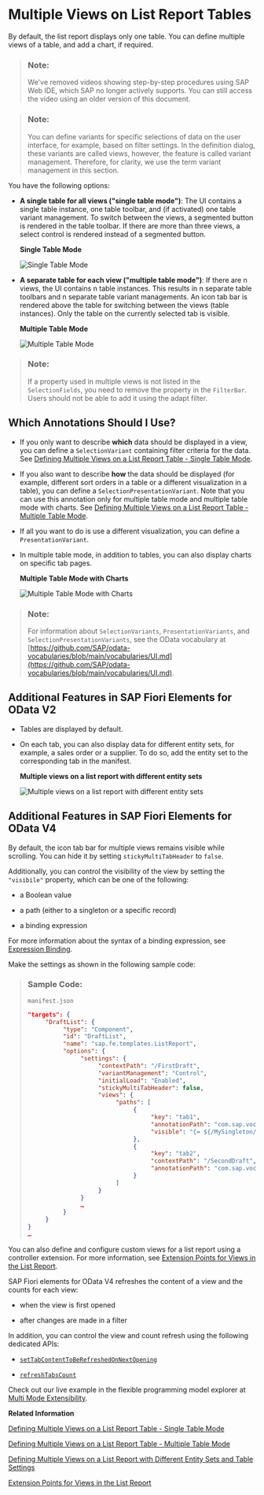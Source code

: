 <!-- loioa37df408044e41ef84e67207c8658d4f -->

# Multiple Views on List Report Tables

By default, the list report displays only one table. You can define multiple views of a table, and add a chart, if required.



> ### Note:  
> We've removed videos showing step-by-step procedures using SAP Web IDE, which SAP no longer actively supports. You can still access the video using an older version of this document.

> ### Note:  
> You can define variants for specific selections of data on the user interface, for example, based on filter settings. In the definition dialog, these variants are called views, however, the feature is called variant management. Therefore, for clarity, we use the term variant management in this section.

You have the following options:

-   **A single table for all views \("single table mode"\)**: The UI contains a single table instance, one table toolbar, and \(if activated\) one table variant management. To switch between the views, a segmented button is rendered in the table toolbar. If there are more than three views, a select control is rendered instead of a segmented button.

      
      
    **Single Table Mode**

    ![](images/Single_Table_Mode_8a3bdfd.jpg "Single Table Mode")

-   **A separate table for each view \("multiple table mode"\)**: If there are n views, the UI contains n table instances. This results in n separate table toolbars and n separate table variant managements. An icon tab bar is rendered above the table for switching between the views \(table instances\). Only the table on the currently selected tab is visible.

      
      
    **Multiple Table Mode**

    ![](images/Multiple_Table_Mode_1be5a97.png "Multiple Table Mode")


> ### Note:  
> If a property used in multiple views is not listed in the `SelectionFields`, you need to remove the property in the `FilterBar`. Users should not be able to add it using the adapt filter.



<a name="loioa37df408044e41ef84e67207c8658d4f__section_djj_44x_cmb"/>

## Which Annotations Should I Use?

-   If you only want to describe **which** data should be displayed in a view, you can define a `SelectionVariant` containing filter criteria for the data. See [Defining Multiple Views on a List Report Table - Single Table Mode](defining-multiple-views-on-a-list-report-table-single-table-mode-0d390fe.md).

-   If you also want to describe **how** the data should be displayed \(for example, different sort orders in a table or a different visualization in a table\), you can define a `SelectionPresentationVariant`. Note that you can use this annotation only for multiple table mode and multiple table mode with charts. See [Defining Multiple Views on a List Report Table - Multiple Table Mode](defining-multiple-views-on-a-list-report-table-multiple-table-mode-37aeed7.md).

-   If all you want to do is use a different visualization, you can define a `PresentationVariant`.

-   In multiple table mode, in addition to tables, you can also display charts on specific tab pages.

      
      
    **Multiple Table Mode with Charts**

    ![](images/Multiple_Table_Mode_with_Charts_a0ae409.png "Multiple Table Mode with Charts")


> ### Note:  
> For information about `SelectionVariants`, `PresentationVariants`, and `SelectionPresentationVariants`, see the OData vocabulary at [https://github.com/SAP/odata-vocabularies/blob/main/vocabularies/UI.md](https://github.com/SAP/odata-vocabularies/blob/main/vocabularies/UI.md).



<a name="loioa37df408044e41ef84e67207c8658d4f__section_m4r_vpx_cmb"/>

## Additional Features in SAP Fiori Elements for OData V2

-   Tables are displayed by default.


-   On each tab, you can also display data for different entity sets, for example, a sales order or a supplier. To do so, add the entity set to the corresponding tab in the manifest.

      
      
    **Multiple views on a list report with different entity sets**

    ![](images/Multiple_Views_with_Multiple_Entity_Sets_1f20511.png "Multiple views on a list report with different entity sets")




<a name="loioa37df408044e41ef84e67207c8658d4f__section_kyf_rqb_jqb"/>

## Additional Features in SAP Fiori Elements for OData V4

By default, the icon tab bar for multiple views remains visible while scrolling. You can hide it by setting `stickyMultiTabHeader` to `false`.

Additionally, you can control the visibility of the view by setting the `"visibile"` property, which can be one of the following:

-   a Boolean value

-   a path \(either to a singleton or a specific record\)

-   a binding expression


For more information about the syntax of a binding expression, see [Expression Binding](../04_Essentials/expression-binding-daf6852.md).

Make the settings as shown in the following sample code:

> ### Sample Code:  
> `manifest.json`
> 
> ```json
> "targets": {
>      "DraftList": { 
>           "type": "Component",
>           "id": "DraftList",
>           "name": "sap.fe.templates.ListReport",
>           "options": {
>                "settings": {
>                     "contextPath": "/FirstDraft",
>                     "variantManagement": "Control",
>                     "initialLoad": "Enabled",
>                     "stickyMultiTabHeader": false,
>                     "views": {
>                          "paths": [
>                               {
>                                    "key": "tab1",
>                                    "annotationPath": "com.sap.vocabularies.UI.v1.SelectionVariant#One",
>                                    "visible": "{= ${/MySingleton/IsViewAvailable} === true}"
>                               },
>                               {
>                                    "key": "tab2",
>                                    "contextPath": "/SecondDraft",
>                                    "annotationPath": "com.sap.vocabularies.UI.v1.SelectionVariant#Two"
>                               }
>                          ]
>                     }
>                }
>                …
>           }
>      }
> }
> …
> ```

You can also define and configure custom views for a list report using a controller extension. For more information, see [Extension Points for Views in the List Report](extension-points-for-views-in-the-list-report-eb37203.md).

SAP Fiori elements for OData V4 refreshes the content of a view and the counts for each view:

-   when the view is first opened

-   after changes are made in a filter


In addition, you can control the view and count refresh using the following dedicated APIs:

-   [`setTabContentToBeRefreshedOnNextOpening`](https://ui5.sap.com/#/api/setTabContentToBeRefreshedOnNextOpening)

-   [`refreshTabsCount`](https://ui5.sap.com/#/api/refreshTabsCount)


Check out our live example in the flexible programming model explorer at [Multi Mode Extensibility](https://ui5.sap.com/test-resources/sap/fe/core/fpmExplorer/index.html#/controllerExtensions/multiModeExtensibility).

**Related Information**  


[Defining Multiple Views on a List Report Table - Single Table Mode](defining-multiple-views-on-a-list-report-table-single-table-mode-0d390fe.md "You can define multiple views of a table and display them in single table mode. Users can switch between views using a segmented button.")

[Defining Multiple Views on a List Report Table - Multiple Table Mode](defining-multiple-views-on-a-list-report-table-multiple-table-mode-37aeed7.md "You can define multiple views of a table and display them in multiple table mode. Users can switch between views using an icon tab bar.")

[Defining Multiple Views on a List Report with Different Entity Sets and Table Settings](defining-multiple-views-on-a-list-report-with-different-entity-sets-and-table-settings-b6b59e4.md "You can configure your app to display data for different entity sets and table settings, for example, sales orders or suppliers.")

[Extension Points for Views in the List Report](extension-points-for-views-in-the-list-report-eb37203.md "You can use extension points to enhance views in the list report in SAP Fiori elements apps.")

